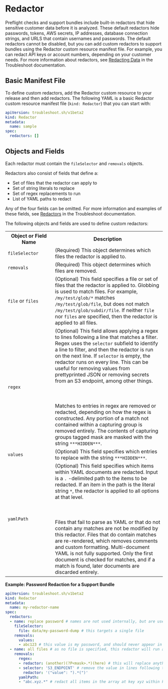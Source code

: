 # Redactor

Preflight checks and support bundles include built-in redactors that hide sensitive customer data before it is analyzed. These default redactors hide passwords, tokens, AWS secrets, IP addresses, database connection strings, and URLS that contain usernames and passwords. The default redactors cannot be disabled, but you can add custom redactors to support bundles using the Redactor custom resource manifest file. For example, you can redact API keys or account numbers, depending on your customer needs. For more information about redactors, see [Redacting Data](https://troubleshoot.sh/docs/redact/) in the Troubleshoot documentation.

## Basic Manifest File

To define custom redactors, add the Redactor custom resource to your release and then add redactors. The following YAML is a basic Redactor custom resource manifest file (`kind: Redactor`) that you can start with:

```yaml
apiVersion: troubleshoot.sh/v1beta2
kind: Redactor
metadata:
  name: sample
spec:
  redactors: []
```

## Objects and Fields

Each redactor must contain the `fileSelector` and `removals` objects.

Redactors also consist of fields that define a:

- Set of files that the redactor can apply to
- Set of string literals to replace
- Set of regex replacements to run
- List of YAML paths to redact

Any of the four fields can be omitted. For more information and examples of these fields, see [Redactors](https://troubleshoot.sh/docs/redact/redactors/) in the Troubleshoot documentation.

The following objects and fields are used to define custom redactors:

<table>
  <tr>
    <th width="30%">Object or Field Name</th>
    <th width="70%">Description</th>
  </tr>
  <tr>
    <td><code>fileSelector</code></td>
    <td>(Required) This object determines which files the redactor is applied to.</td>
  </tr>
  <tr>
    <td><code>removals</code></td>
    <td>(Required) This object determines which files are removed.</td>
  </tr>
  <tr>
    <td><code>file</code> or <code>files</code></td>
    <td>(Optional) This field specifies a file or set of files that the redactor is applied to. Globbing is used to match files. For example, <code>/my/test/glob/*</code> matches <code>/my/test/glob/file</code>, but does not match <code>/my/test/glob/subdir/file</code>. If neither <code>file</code> nor <code>files</code> are specified, then the redactor is applied to all files.</td>
  </tr>
  <tr>
    <td><code>regex</code></td>
    <td>(Optional) This field allows applying a regex to lines following a line that matches a filter. Regex uses the <code>selector</code> subfield to identify a line to filter, and then the redactor is run on the next line. If <code>selector</code> is empty, the redactor runs on every line. This can be useful for removing values from prettyprinted JSON or removing secrets from an S3 endpoint, among other things. <br></br><br></br>Matches to entries in regex are removed or redacted, depending on how the regex is constructed. Any portion of a match not contained within a capturing group is removed entirely. The contents of capturing groups tagged mask are masked with the string <code>***HIDDEN***</code>.</td>
  </tr>
  <tr>
    <td><code>values</code></td>
    <td>(Optional) This field specifies which entries to replace with the string <code>***HIDDEN***</code>.</td>
  </tr>
  <tr>
    <td><code>yamlPath</code></td>
    <td>(Optional) This field specifies which items within YAML documents are redacted. Input is a <code>.</code> -delimited path to the items to be redacted. If an item in the path is the literal string <code>*</code>, the redactor is applied to all options at that level. <br></br><br></br>Files that fail to parse as YAML or that do not contain any matches are not be modified by this redactor. Files that do contain matches are re-rendered, which removes comments and custom formatting. Multi-document YAML is not fully supported. Only the first document is checked for matches, and if a match is found, later documents are discarded entirely.</td>
  </tr>
</table>

**Example: Password Redaction for a Support Bundle**

```yaml
apiVersion: troubleshoot.sh/v1beta2
kind: Redactor
metadata:
  name: my-redactor-name
spec:
  redactors:
  - name: replace password # names are not used internally, but are useful for recordkeeping
    fileSelector:
      file: data/my-password-dump # this targets a single file
    removals:
      values:
      - abc123 # this value is my password, and should never appear in a support bundle
  - name: all files # as no file is specified, this redactor will run against all files
    removals:
      regex:
      - redactor: (another)(?P<mask>.*)(here) # this will replace anything between the strings `another` and `here` with `***HIDDEN***`
      - selector: 'S3_ENDPOINT' # remove the value in lines following those that contain the string S3_ENDPOINT
        redactor: '("value": ").*(")'
      yamlPath:
      - "abc.xyz.*" # redact all items in the array at key xyz within key abc in yaml documents
```
